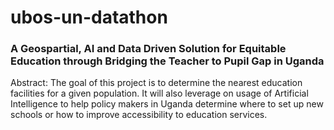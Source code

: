 # ubos-un-datathon

### A Geospartial, AI and Data Driven Solution for Equitable Education through Bridging the Teacher to Pupil Gap in Uganda

Abstract: The goal of this project is to determine the nearest education facilities for a given population. It will also leverage on usage of Artificial Intelligence to help policy makers in Uganda determine where to set up new schools or how to improve accessibility to education services.
